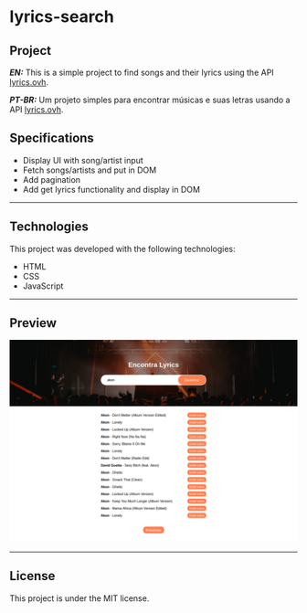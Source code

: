 # lyrics-search

## Project

***EN:*** This is a simple project to find songs and their lyrics using the API [lyrics.ovh](https://lyrics.ovh).

***PT-BR:*** Um projeto simples para encontrar músicas e suas letras usando a API [lyrics.ovh](https://lyrics.ovh).

## Specifications
- Display UI with song/artist input
- Fetch songs/artists and put in DOM
- Add pagination
- Add get lyrics functionality and display in DOM
***

## Technologies

This project was developed with the following technologies:

- HTML
- CSS
- JavaScript
***
 
## Preview
![preview](preview.png)
***

## License

This project is under the MIT license.
